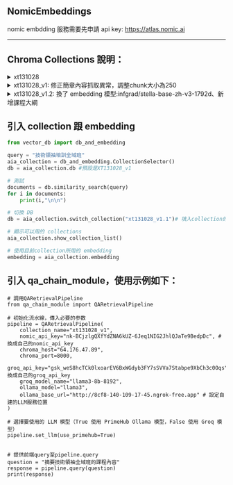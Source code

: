 ## NomicEmbeddings
nomic embdding 服務需要先申請 api key: https://atlas.nomic.ai

___


## Chroma Collections 說明：

<details>
<summary>xt131028 </summary>

**source 分類**：  
1. QA_課前.csv  
1. 最新開課.csv  
1. 簡章  
1. QA_課後.csv  
1. QA_課中.csv 

**已經納入的簡章**:  
1. 大型語言模型實作初階班 (第三期) 招生簡章  
1. AIGC 實戰工作坊：ChatGPT X 智慧工作新世紀  
1. 大型語言模型實作初階班 (LLM-A) 招生簡章  
1. 技術領袖培訓全域班第五期招生簡章  
1. ✨⚙️ 台北總校第十七期產業 AI 專班 (智慧製造) 招生簡章 ⚙️ ✨  
1. 大型語言模型實作進階班 (第二期) 招生簡章  
1. 技術領袖培訓全域班第三期招生簡章  
1. 台北總校第十八期經理人研修班招生簡章  
1. 台北總校第十九期經理人週末研修班招生簡章  
1. 大型語言模型實作初階班 (第四期) 招生簡章  
1. ✨⚙️台中分校第十二期產業 AI 專班（智慧製造）招生簡章 ⚙️ ✨  
1. 台北總校第二十期經理人週末研修班招生簡章  
1. 大型語言模型實作進階班 (第四期) 招生簡章  
1. 大型語言模型實作進階班 (LLM-B) 招生簡章  
1. 技術領袖培訓全域班第四期招生簡章  
1. 北部智慧醫療專班第六期招生簡章  
1. 大型語言模型實作初階班 (第二期) 招生簡章  
1. AIGC 實戰夏令營：高中生的第一個生成式 AI 營隊  
1. AIGC 實戰冬令營：高中生的第一個生成式 AI 營隊  
1. 台北總校第十六期經理人研修班招生簡章

**簡章切分簡述**:  
chunk大小:5000, chunk_overlap=50 ,**每個chunk前面都有「簡章名稱:」**
</details>



<details>
<summary>xt131028_v1: 修正簡章內容抓取異常，調整chunk大小為250 </summary>
  
**source 分類**：  
1. QA_課前.csv  
1. 最新開課.csv  
1. 簡章  
1. QA_課後.csv  
1. QA_課中.csv 

**已經納入的簡章**:  
1. 大型語言模型實作初階班 (第三期) 招生簡章  
1. AIGC 實戰工作坊：ChatGPT X 智慧工作新世紀  
1. 大型語言模型實作初階班 (LLM-A) 招生簡章  
1. 技術領袖培訓全域班第五期招生簡章  
1. ✨⚙️ 台北總校第十七期產業 AI 專班 (智慧製造) 招生簡章 ⚙️ ✨  
1. 大型語言模型實作進階班 (第二期) 招生簡章  
1. 技術領袖培訓全域班第三期招生簡章  
1. 台北總校第十八期經理人研修班招生簡章  
1. 台北總校第十九期經理人週末研修班招生簡章  
1. 大型語言模型實作初階班 (第四期) 招生簡章  
1. ✨⚙️台中分校第十二期產業 AI 專班（智慧製造）招生簡章 ⚙️ ✨  
1. 台北總校第二十期經理人週末研修班招生簡章  
1. 大型語言模型實作進階班 (第四期) 招生簡章  
1. 大型語言模型實作進階班 (LLM-B) 招生簡章  
1. 技術領袖培訓全域班第四期招生簡章  
1. 北部智慧醫療專班第六期招生簡章  
1. 大型語言模型實作初階班 (第二期) 招生簡章  
1. AIGC 實戰夏令營：高中生的第一個生成式 AI 營隊  
1. AIGC 實戰冬令營：高中生的第一個生成式 AI 營隊  
1. 台北總校第十六期經理人研修班招生簡章

**簡章切分簡述**:  
chunk大小:250, chunk_overlap=50
</details>

<details>
<summary>xt131028_v1.2: 換了 embedding 模型:infgrad/stella-base-zh-v3-1792d、新增課程大綱</summary>
  
**source 分類**：  
1. 簡章  
1. 大型語言模型實作初階班 (第三期) 課程大綱.csv  
1. QA_課後.csv  
1. 台中分校第十二期產業 AI 專班（智慧製造）課程大綱.csv  
1. 北部智慧醫療專班課程大綱.csv  
1. 大型語言模型實作初階班 (LLM-A) 課程大綱.csv  
1. QA_課中.csv  
1. 大型語言模型實作進階班 (LLM-B) 課程大綱.csv  
1. 台北總校第十七期產業 AI 專班（智慧製造）課程大綱.csv  
1. 台北總校第十八期經理人研修班課程大綱.csv  
1. 台北總校第二十期經理人研修班課程大綱.csv  
1. 台北總校第十九期經理人研修班課程大綱.csv  
1. 技術領袖培訓全域班-課程大綱.csv  
1. 最新開課.csv  
1. QA_課前.csv 

**已經納入的簡章**:  
1. 台北總校第十六期經理人研修班招生簡章  
1. AIGC 實戰夏令營：高中生的第一個生成式 AI 營隊  
1. 台北總校第十八期經理人研修班招生簡章  
1. 技術領袖培訓全域班第五期招生簡章  
1. 大型語言模型實作初階班 (第三期) 招生簡章  
1. 大型語言模型實作初階班 (第二期) 招生簡章  
1. 技術領袖培訓全域班第四期招生簡章  
1. 北部智慧醫療專班第六期招生簡章  
1. ✨⚙️ 台北總校第十七期產業 AI 專班 (智慧製造) 招生簡章 ⚙️ ✨  
1. 台北總校第二十期經理人週末研修班招生簡章  
1. 技術領袖培訓全域班第三期招生簡章  
1. 大型語言模型實作進階班 (LLM-B) 招生簡章  
1. 台北總校第十九期經理人週末研修班招生簡章  
1. 大型語言模型實作初階班 (第四期) 招生簡章  
1. 大型語言模型實作初階班 (LLM-A) 招生簡章  
1. ✨⚙️台中分校第十二期產業 AI 專班（智慧製造）招生簡章 ⚙️ ✨  
1. 大型語言模型實作進階班 (第二期) 招生簡章  
1. 大型語言模型實作進階班 (第四期) 招生簡章  
1. AIGC 實戰冬令營：高中生的第一個生成式 AI 營隊  
1. AIGC 實戰工作坊：ChatGPT X 智慧工作新世紀

**簡章切分簡述**:  
chunk大小:250, chunk_overlap=50
</details>

## 引入 collection 跟 embedding
```python
from vector_db import db_and_embedding

query = "技術領袖培訓全域班"
aia_collection = db_and_embedding.CollectionSelector()
db = aia_collection.db #預設是XT131028_v1

# 測試
documents = db.similarity_search(query)
for i in documents:
    print(i,"\n\n")

# 切換 DB
db = aia_collection.switch_collection("xt131028_v1.1")# 填入collection的名稱

# 顯示可以用的 collections
aia_collection.show_collection_list()

# 使用目前collection所用的 embedding
embedding = aia_collection.embedding
```


## 引入 qa_chain_module，使用示例如下：

```
# 調用QARetrievalPipeline
from qa_chain_module import QARetrievalPipeline

# 初始化流水線，傳入必要的参数
pipeline = QARetrievalPipeline(
    collection_name="xt131028_v1",
    nomic_api_key="nk-BCjzlgQXfYdZNA6kUZ-6Jeq1NIG2JhlQJaTe9BedpDc", #換成自己的nomic_api_key
    chroma_host="64.176.47.89",
    chroma_port=8000,
    groq_api_key="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",#換成自己的groq_api_key
    groq_model_name="llama3-8b-8192",
    ollama_model="llama3",
    ollama_base_url="http://8cf8-140-109-17-45.ngrok-free.app" # 設定自建的LLM服務位置
)

# 選擇要使用的 LLM 模型（True 使用 PrimeHub Ollama 模型，False 使用 Groq 模型）
pipeline.set_llm(use_primehub=True)


# 提供前端query至pipeline.query
question = "摘要技術領袖全域班的課程內容"
response = pipeline.query(question)
print(response)
```

